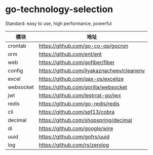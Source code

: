 # go-technology-selection
Standard: easy to use, high performance, powerful

| 模块                |     地址                                                                          |
| -------------------|---------------------------------------------------------------------------------- |
| crontab        |     https://github.com/go-co-op/gocron                                   |
| orm          |     https://github.com/ent/ent                                              |
| web        |     https://github.com/gofiber/fiber                                                  |
| config  |     https://github.com/ilyakaznacheev/cleanenv                                              |
| excel         |     https://github.com/qax-os/excelize                                  |
| websocket      |     https://github.com/gorilla/websocket                                                        |
| jwt         |     https://github.com/lestrrat-go/jwx                                     |
| redis                  |    https://github.com/go-redis/redis                        |
| cli                  |    https://github.com/spf13/cobra                        |
| decimal        | https://github.com/shopspring/decimal |
| di  | https://github.com/google/wire |
| uuid | https://github.com/gofrs/uuid |
| log | https://github.com/rs/zerolog | 

